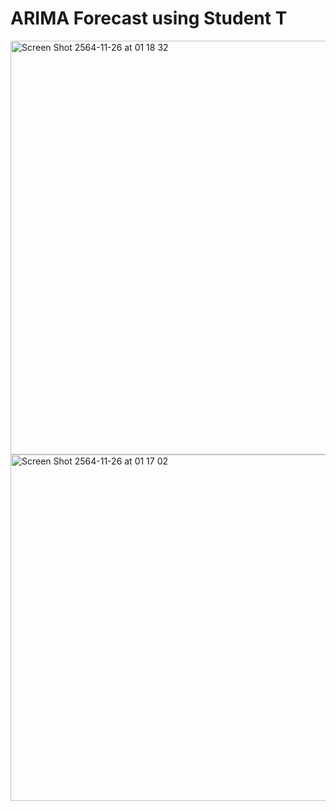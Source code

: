# ARIMA Forecast using Student T 

<img width="662" alt="Screen Shot 2564-11-26 at 01 18 32" src="https://user-images.githubusercontent.com/86531591/143487323-9d792245-2937-4289-af22-f615a4d735ce.png"> 

<img width="554" alt="Screen Shot 2564-11-26 at 01 17 02" src="https://user-images.githubusercontent.com/86531591/143487236-19a40e7e-8c6c-412a-8d45-168f4273db3a.png">
